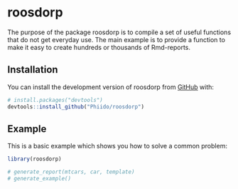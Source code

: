 
<!-- README.md is generated from README.Rmd. Please edit that file -->

# roosdorp

<!-- badges: start -->
<!-- badges: end -->

The purpose of the package roosdorp is to compile a set of useful
functions that do not get everyday use. The main example is to provide a
function to make it easy to create hundreds or thousands of Rmd-reports.

## Installation

You can install the development version of roosdorp from
[GitHub](https://github.com/phiido/rooosdorp) with:

``` r
# install.packages("devtools")
devtools::install_github("Phiido/roosdorp")
```

## Example

This is a basic example which shows you how to solve a common problem:

``` r
library(roosdorp)

# generate_report(mtcars, car, template)
# generate_example()
```
